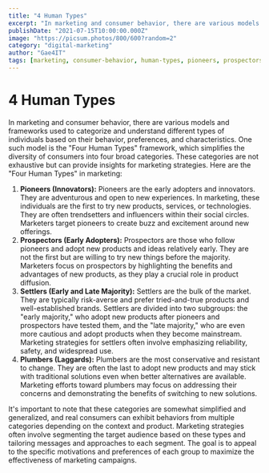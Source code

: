 ```yaml
---
title: "4 Human Types"
excerpt: "In marketing and consumer behavior, there are various models and frameworks used to categorize and understand different types of individuals based on their behavior, preferences, and characteristics. One such model is the \"Four Human Types\" framework, which simplifies the diversity of consumers into four broad categories."
publishDate: "2021-07-15T10:00:00.000Z"
image: "https://picsum.photos/800/600?random=2"
category: "digital-marketing"
author: "Gae4IT"
tags: [marketing, consumer-behavior, human-types, pioneers, prospectors, settlers, plumbers]
---
```


# 4 Human Types

In marketing and consumer behavior, there are various models and frameworks used to categorize and understand different types of individuals based on their behavior, preferences, and characteristics. One such model is the "Four Human Types" framework, which simplifies the diversity of consumers into four broad categories. These categories are not exhaustive but can provide insights for marketing strategies. Here are the "Four Human Types" in marketing:

1. **Pioneers (Innovators):** Pioneers are the early adopters and innovators. They are adventurous and open to new experiences. In marketing, these individuals are the first to try new products, services, or technologies. They are often trendsetters and influencers within their social circles. Marketers target pioneers to create buzz and excitement around new offerings.
2. **Prospectors (Early Adopters):** Prospectors are those who follow pioneers and adopt new products and ideas relatively early. They are not the first but are willing to try new things before the majority. Marketers focus on prospectors by highlighting the benefits and advantages of new products, as they play a crucial role in product diffusion.
3. **Settlers (Early and Late Majority):** Settlers are the bulk of the market. They are typically risk-averse and prefer tried-and-true products and well-established brands. Settlers are divided into two subgroups: the "early majority," who adopt new products after pioneers and prospectors have tested them, and the "late majority," who are even more cautious and adopt products when they become mainstream. Marketing strategies for settlers often involve emphasizing reliability, safety, and widespread use.
4. **Plumbers (Laggards):** Plumbers are the most conservative and resistant to change. They are often the last to adopt new products and may stick with traditional solutions even when better alternatives are available. Marketing efforts toward plumbers may focus on addressing their concerns and demonstrating the benefits of switching to new solutions.

It's important to note that these categories are somewhat simplified and generalized, and real consumers can exhibit behaviors from multiple categories depending on the context and product. Marketing strategies often involve segmenting the target audience based on these types and tailoring messages and approaches to each segment. The goal is to appeal to the specific motivations and preferences of each group to maximize the effectiveness of marketing campaigns.